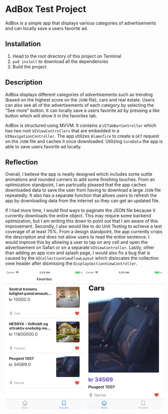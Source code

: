 # AdBox Test Project
AdBox is a simple app that displays various categories of advertisements and can locally save a users favorite ad.

## Installation
1. Head to the root directory of this project on Terminal
2. ```pod install``` to download all the dependencies
3. Build the project

## Description
AdBox displays different categories of advertisements such as trending (based on the highest score on the ```JSON``` file), cars and real estate. Users can also see all of the advertisements of each category by selecting the "See more" button. It can locally save a users favorite ad by pressing a like button which will show it in the favorites tab. 

AdBox is structured using MVVM. It contains a ```UITabBarController``` which has two root ```UIViewControllers``` that are embedded in a ```UINavigationController```. The app utilizes ```Alamofire``` to create a ```GET``` request on the ```JSON``` file and caches it once downloaded. Utilizing ```CoreData``` the app is able to save users favorite ad locally.

## Reflection
Overall, I believe the app is neatly designed which includes some suttle animations and rounded corners to add some finishing touches. From an optimization standpoint, I am partcually pleased that the app caches downloaded data to save the user from having to download a large ```JSON``` file repeatedly. It also has a separate function that allows users to refresh the app by downloading data from the internet so they can get an updated file.

If I had more time, I would find ways to paginate the JSON file because it currently downloads the entire object. This may require some backend optimization, but I am writing this down to point out that I am aware of this improvement. Secondly, I also would like to do Unit Testing to achieve a test coverage of at least 75%. From a design standpoint, the app currently crops the description and does not allow users to read the entire sentence. I would improve this by allowing a user to tap on any cell and open the advertisement on Safari or on a separate ```UIViewController```. Lastly, other than adding an app icon and splash page, I would also fix a bug that is caused by the ```UICollectionViewFlowLayout``` which dislocates the collection view header after dismissing the ```DisplaySectionViewController```.

![](https://github.com/trevinwisaksana/AdBox-Test-Project/blob/master/Screenshots/Favorites.png)
![](https://github.com/trevinwisaksana/AdBox-Test-Project/blob/master/Screenshots/Home.png)
